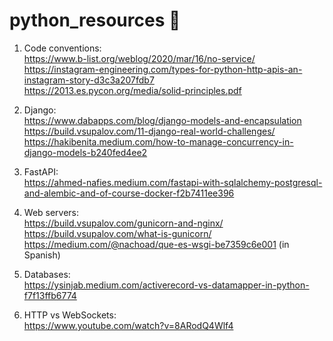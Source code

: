 # python_resources 🐍

1. Code conventions:
<br/>https://www.b-list.org/weblog/2020/mar/16/no-service/
<br/>https://instagram-engineering.com/types-for-python-http-apis-an-instagram-story-d3c3a207fdb7
<br/>https://2013.es.pycon.org/media/solid-principles.pdf
   
2. Django: 
<br/>https://www.dabapps.com/blog/django-models-and-encapsulation
<br/>https://build.vsupalov.com/11-django-real-world-challenges/ 
<br/>https://hakibenita.medium.com/how-to-manage-concurrency-in-django-models-b240fed4ee2

3. FastAPI:
<br/>https://ahmed-nafies.medium.com/fastapi-with-sqlalchemy-postgresql-and-alembic-and-of-course-docker-f2b7411ee396

4. Web servers:
<br/>https://build.vsupalov.com/gunicorn-and-nginx/
<br/>https://build.vsupalov.com/what-is-gunicorn/
<br/>https://medium.com/@nachoad/que-es-wsgi-be7359c6e001 (in Spanish)
   
5. Databases:
<br/>https://ysinjab.medium.com/activerecord-vs-datamapper-in-python-f7f13ffb6774

6. HTTP vs WebSockets:
<br/>https://www.youtube.com/watch?v=8ARodQ4Wlf4
